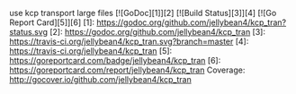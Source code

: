 use kcp transport large files
[![GoDoc][1]][2] [![Build Status][3]][4] [![Go Report Card][5]][6]
[1]: https://godoc.org/github.com/jellybean4/kcp_tran?status.svg
[2]: https://godoc.org/github.com/jellybean4/kcp_tran
[3]: https://travis-ci.org/jellybean4/kcp_tran.svg?branch=master
[4]: https://travis-ci.org/jellybean4/kcp_tran
[5]: https://goreportcard.com/badge/jellybean4/kcp_tran
[6]: https://goreportcard.com/report/jellybean4/kcp_tran
Coverage: http://gocover.io/github.com/jellybean4/kcp_tran
